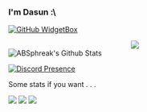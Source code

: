 ### I'm Dasun :\
[![GitHub WidgetBox](https://github-widgetbox.vercel.app/api/profile?username=dabeycorn&data=followers,repositories,stars,commits&theme=darkmode)](https://github.com/Jurredr/github-widgetbox)

<div align="center">
<!-- <a href="https://discord.com/users/778068011231608882" > -->
  <a href="https://egirl.ing/" >
   <img src="https://lanyard.cnrad.dev/api/778068011231608882?waveColor=8B8BFA&waveSpotifyColor=B48EF7&gradient=7E37F9-B48EF7-E568C4&imgStyle=square)](https://discord.com/users/778068011231608882"  />
  </a>
</div>
    <div align="center">
<!-- <img src="https://i.imgur.com/jx17oHT.gif"> -->
      </div>

<img align="center" src="https://lanyard.cnrad.dev/api/778068011231608882" alt="ABSphreak's Github Stats">

[![Discord Presence](https://lanyard.cnrad.dev/api/778068011231608882?waveColor=8B8BFA&waveSpotifyColor=B48EF7&gradient=7E37F9-B48EF7-E568C4&imgStyle=square)](https://discord.com/users/778068011231608882)

Some stats if you want . . .

![](http://github-profile-summary-cards.vercel.app/api/cards/profile-details?username=dabeycorn&theme=transparent) 
![](http://github-profile-summary-cards.vercel.app/api/cards/stats?username=dabeycorn&theme=transparent) ![](http://github-profile-summary-cards.vercel.app/api/cards/productive-time?username=dabeycorn&theme=transparent&utcOffset=8) 
